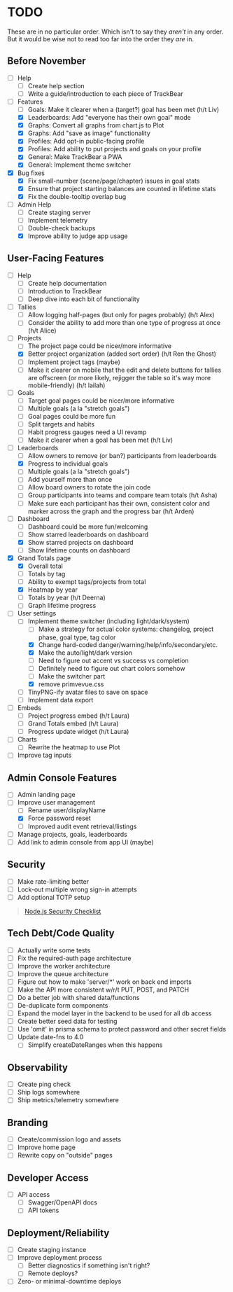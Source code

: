 # TODO

These are in no particular order. Which isn't to say they _aren't_ in any order. But it would be wise not to read too far into the order they _are_ in.

## Before November
- [ ] Help
  - [ ] Create help section
  - [ ] Write a guide/introduction to each piece of TrackBear
- [ ] Features
  - [ ] Goals: Make it clearer when a (target?) goal has been met (h/t Liv)
  - [X] Leaderboards: Add "everyone has their own goal" mode
  - [X] Graphs: Convert all graphs from chart.js to Plot
  - [X] Graphs: Add "save as image" functionality
  - [X] Profiles: Add opt-in public-facing profile
  - [X] Profiles: Add ability to put projects and goals on your profile
  - [X] General: Make TrackBear a PWA
  - [X] General: Implement theme switcher
- [X] Bug fixes
  - [X] Fix small-number (scene/page/chapter) issues in goal stats
  - [X] Ensure that project starting balances are counted in lifetime stats
  - [X] Fix the double-tooltip overlap bug
- [ ] Admin Help
  - [ ] Create staging server
  - [ ] Implement telemetry
  - [ ] Double-check backups
  - [X] Improve ability to judge app usage

## User-Facing Features
- [ ] Help
  - [ ] Create help documentation
  - [ ] Introduction to TrackBear
  - [ ] Deep dive into each bit of functionality
- [ ] Tallies
  - [ ] Allow logging half-pages (but only for pages probably) (h/t Alex)
  - [ ] Consider the ability to add more than one type of progress at once (h/t Alice)
- [ ] Projects
  - [ ] The project page could be nicer/more informative
  - [X] Better project organization (added sort order) (h/t Ren the Ghost)
  - [ ] Implement project tags (maybe)
  - [ ] Make it clearer on mobile that the edit and delete buttons for tallies are offscreen (or more likely, rejigger the table so it's way more mobile-friendly) (h/t lailah)
- [ ] Goals
  - [ ] Target goal pages could be nicer/more informative
  - [ ] Multiple goals (a la "stretch goals")
  - [ ] Goal pages could be more fun
  - [ ] Split targets and habits
  - [ ] Habit progress gauges need a UI revamp
  - [ ] Make it clearer when a goal has been met (h/t Liv)
- [ ] Leaderboards
  - [ ] Allow owners to remove (or ban?) participants from leaderboards
  - [X] Progress to individual goals
  - [ ] Multiple goals (a la "stretch goals")
  - [ ] Add yourself more than once
  - [ ] Allow board owners to rotate the join code
  - [ ] Group participants into teams and compare team totals (h/t Asha)
  - [ ] Make sure each participant has their own, consistent color and marker across the graph and the progress bar (h/t Arden)
- [ ] Dashboard
  - [ ] Dashboard could be more fun/welcoming
  - [ ] Show starred leaderboards on dashboard
  - [X] Show starred projects on dashboard
  - [ ] Show lifetime counts on dashboard
- [X] Grand Totals page
  - [X] Overall total
  - [ ] Totals by tag
  - [ ] Ability to exempt tags/projects from total
  - [X] Heatmap by year
  - [ ] Totals by year (h/t Deerna)
  - [ ] Graph lifetime progress
- [ ] User settings
  - [ ] Implement theme switcher (including light/dark/system)
    - [ ] Make a strategy for actual color systems: changelog, project phase, goal type, tag color
    - [X] Change hard-coded danger/warning/help/info/secondary/etc.
    - [X] Make the auto/light/dark version
    - [ ] Need to figure out accent vs success vs completion
    - [ ] Definitely need to figure out chart colors somehow
    - [ ] Make the switcher part
    - [X] remove primvevue.css

  - [ ] TinyPNG-ify avatar files to save on space
  - [ ] Implement data export
- [ ] Embeds
  - [ ] Project progress embed (h/t Laura)
  - [ ] Grand Totals embed (h/t Laura)
  - [ ] Progress update widget (h/t Laura)
- [ ] Charts
  - [ ] Rewrite the heatmap to use Plot
- [ ] Improve tag inputs

## Admin Console Features
- [ ] Admin landing page
- [ ] Improve user management
  - [ ] Rename user/displayName
  - [X] Force password reset
  - [ ] Improved audit event retrieval/listings
- [ ] Manage projects, goals, leaderboards
- [ ] Add link to admin console from app UI (maybe)

## Security
- [ ] Make rate-limiting better
- [ ] Lock-out multiple wrong sign-in attempts
- [ ] Add optional TOTP setup

> [Node.js Security Checklist](https://blog.risingstack.com/node-js-security-checklist/)

## Tech Debt/Code Quality
- [ ] Actually write some tests
- [ ] Fix the required-auth page architecture
- [ ] Improve the worker architecture
- [ ] Improve the queue architecture
- [ ] Figure out how to make 'server/*' work on back end imports
- [ ] Make the API more consistent w/r/t PUT, POST, and PATCH
- [ ] Do a better job with shared data/functions
- [ ] De-duplicate form components
- [ ] Expand the model layer in the backend to be used for all db access
- [ ] Create better seed data for testing
- [ ] Use 'omit' in prisma schema to protect password and other secret fields
- [ ] Update date-fns to 4.0
  - [ ] Simplify createDateRanges when this happens

## Observability
- [ ] Create ping check
- [ ] Ship logs somewhere
- [ ] Ship metrics/telemetry somewhere

## Branding
- [ ] Create/commission logo and assets
- [ ] Improve home page
- [ ] Rewrite copy on "outside" pages

## Developer Access
- [ ] API access
  - [ ] Swagger/OpenAPI docs
  - [ ] API tokens

## Deployment/Reliability
- [ ] Create staging instance
- [ ] Improve deployment process
  - [ ] Better diagnostics if something isn't right?
  - [ ] Remote deploys?
- [ ] Zero- or minimal-downtime deploys
